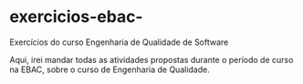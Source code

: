 # exercicios-ebac-

Exercícios do curso Engenharia de Qualidade de Software

Aqui, irei mandar todas as atividades propostas durante o período de curso na EBAC, sobre o curso de Engenharia de Qualidade.
